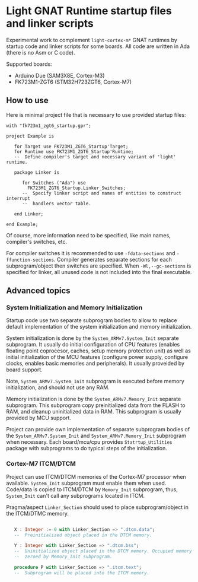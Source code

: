 
# Light GNAT Runtime startup files and linker scripts

Experimental work to complement `light-cortex-m*` GNAT runtimes by startup
code and linker scripts for some boards. All code are written in Ada (there is
no Asm or C code).

Supported boards:
 - Arduino Due (SAM3X8E, Cortex-M3)
 - FK723M1-ZGT6 (STM32H723ZGT6, Cortex-M7)


## How to use

Here is minimal project file that is necessary to use provided startup files:


```
with "fk723m1_zgt6_startup.gpr";

project Example is

   for Target use FK723M1_ZGT6_Startup'Target;
   for Runtime use FK723M1_ZGT6_Startup'Runtime;
   --  Define compiler's target and necessary variant of 'light' runtime.

   package Linker is

      for Switches ("Ada") use
        FK723M1_ZGT6_Startup.Linker_Switches;
      --  Specify linker script and names of entities to construct interrupt
      --  handlers vector table.

   end Linker;

end Example;
```

Of course, more information need to be specified, like main names, compiler's
switches, etc.

For compiler switches it is recommended to use `-fdata-sections` and
`-ffunction-sections`. Compiler generates separate sections for each
subprogram/object then switches are specified. When `-Wl,--gc-sections` is
specified for linker, all unused code is not included into the final
executable.


## Advanced topics


### System Initialization and Memory Initialization

Startup code use two separate subprogram bodies to allow to replace default
implementation of the system initialization and memory initialization.

System initialization is done by the `System_ARMv7.System_Init` separate
subprogram. It usually do initial configuration of CPU features (enables
floating point coprocesor, caches, setup memory protection unit) as well as
initial initialization of the MCU features (configure power supply, configure
clocks, enables basic memories and peripherals). It usually proveided by board
support.

Note, `System_ARMv7.System_Init` subprogram is executed before memory
initialization, and should not use any RAM.

Memory initialization is done by the `System_ARMv7.Memory_Init` separate
subprogram. This subprogram copy preinitialized data from the FLASH to RAM, and
cleanup uninitialized data in RAM. This subprogram is usually provided by MCU
support.

Project can provide own implementation of separate subprogram bodies of the
`System_ARMv7.System_Init` and `System_ARMv7.Memory_Init` subprogram when
necessary. Each board/mcu/cpu provides `Statrtup_Utilities` package with
subprograms to do typical steps of the initialization.


### Cortex-M7 ITCM/DTCM

Project can use ITCM/DTCM memories of the Cortex-M7 processor when available.
`System_Init` subprogram must enable them when used. Code/data is copied to
ITCM/DTCM by `Memory_Init` subprogram, thus, `System_Init` can't call any
subprograms located in ITCM.

Pragma/aspect `Linker_Section` should used to place subprogram/object in the
ITCM/DTMC memory.

```ada

   X : Integer := 0 with Linker_Section => ".dtcm.data";
   --  Preinitialized object placed in the DTCM memory.

   Y : Integer with Linker_Section => ".dtcm.bss";
   --  Uninitialized object placed in the DTCM memory. Occupied memory is
   --  zeroed by Memory_Init subprogram.

   procedure P with Linker_Section => ".itcm.text";
   --  Subprogram will be placed into the ITCM memory.

```

